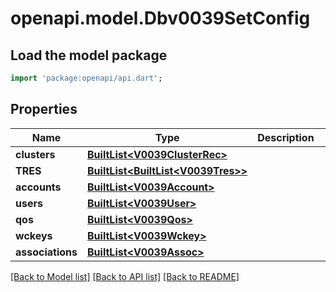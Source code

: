 # openapi.model.Dbv0039SetConfig

## Load the model package
```dart
import 'package:openapi/api.dart';
```

## Properties
Name | Type | Description | Notes
------------ | ------------- | ------------- | -------------
**clusters** | [**BuiltList&lt;V0039ClusterRec&gt;**](V0039ClusterRec.md) |  | [optional] 
**TRES** | [**BuiltList&lt;BuiltList&lt;V0039Tres&gt;&gt;**](BuiltList.md) |  | [optional] 
**accounts** | [**BuiltList&lt;V0039Account&gt;**](V0039Account.md) |  | [optional] 
**users** | [**BuiltList&lt;V0039User&gt;**](V0039User.md) |  | [optional] 
**qos** | [**BuiltList&lt;V0039Qos&gt;**](V0039Qos.md) |  | [optional] 
**wckeys** | [**BuiltList&lt;V0039Wckey&gt;**](V0039Wckey.md) |  | [optional] 
**associations** | [**BuiltList&lt;V0039Assoc&gt;**](V0039Assoc.md) |  | [optional] 

[[Back to Model list]](../README.md#documentation-for-models) [[Back to API list]](../README.md#documentation-for-api-endpoints) [[Back to README]](../README.md)


